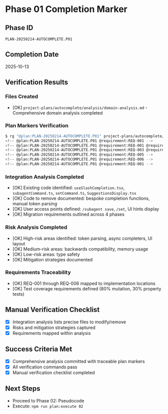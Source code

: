 # Phase 01 Completion Marker

## Phase ID
`PLAN-20250214-AUTOCOMPLETE.P01`

## Completion Date
2025-10-13

## Verification Results

### Files Created
- [OK] `project-plans/autocomplete/analysis/domain-analysis.md` - Comprehensive domain analysis completed

### Plan Markers Verification
```bash
$ rg "@plan:PLAN-20250214-AUTOCOMPLETE.P01" project-plans/autocomplete/analysis/domain-analysis.md
<!-- @plan:PLAN-20250214-AUTOCOMPLETE.P01 @requirement:REQ-001 -->
<!-- @plan:PLAN-20250214-AUTOCOMPLETE.P01 @requirement:REQ-001 @requirement:REQ-002 -->
<!-- @plan:PLAN-20250214-AUTOCOMPLETE.P01 @requirement:REQ-003 @requirement:REQ-004 -->
<!-- @plan:PLAN-20250214-AUTOCOMPLETE.P01 @requirement:REQ-005 -->
<!-- @plan:PLAN-20250214-AUTOCOMPLETE.P01 @requirement:REQ-006 -->
<!-- @plan:PLAN-20250214-AUTOCOMPLETE.P01 @requirement:REQ-001 -->
```

### Integration Analysis Completed
- [OK] Existing code identified: `useSlashCompletion.tsx`, `subagentCommand.ts`, `setCommand.ts`, `SuggestionsDisplay.tsx`
- [OK] Code to remove documented: bespoke completion functions, manual token parsing
- [OK] User access points defined: `/subagent save`, `/set`, UI hints display
- [OK] Migration requirements outlined across 4 phases

### Risk Analysis Completed
- [OK] High-risk areas identified: token parsing, async completers, UI layout
- [OK] Medium-risk areas: backwards compatibility, memory usage
- [OK] Low-risk areas: type safety
- [OK] Mitigation strategies documented

### Requirements Traceability
- [OK] REQ-001 through REQ-006 mapped to implementation locations
- [OK] Test coverage requirements defined (80% mutation, 30% property tests)

## Manual Verification Checklist
- [x] Integration analysis lists precise files to modify/remove
- [x] Risks and mitigation strategies captured
- [x] Requirements mapped within analysis

## Success Criteria Met
- [x] Comprehensive analysis committed with traceable plan markers
- [x] All verification commands pass
- [x] Manual verification checklist completed

## Next Steps
- Proceed to Phase 02: Pseudocode
- Execute: `npm run plan:execute 02`